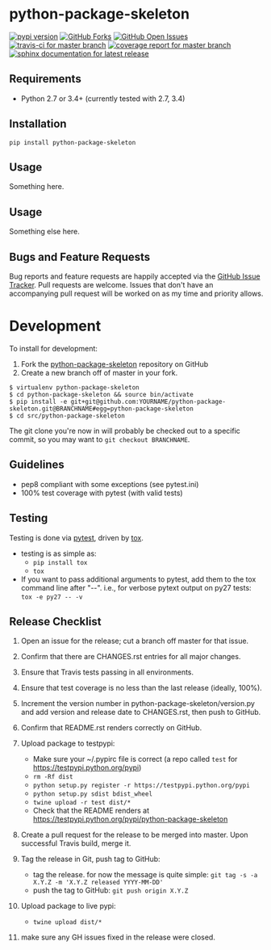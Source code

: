 python-package-skeleton
=======================

[![pypi version](https://img.shields.io/pypi/v/python-package-skeleton.svg?maxAge=2592000)](https://pypi.python.org/pypi/python-package-skeleton)
[![GitHub Forks](https://img.shields.io/github/forks/jantman/python-package-skeleton.svg)](https://github.com/jantman/python-package-skeleton/network)
[![GitHub Open Issues](https://img.shields.io/github/issues/jantman/python-package-skeleton.svg)](https://github.com/jantman/python-package-skeleton/issues)
[![travis-ci for master branch](https://secure.travis-ci.org/jantman/python-package-skeleton.png?branch=master)](http://travis-ci.org/jantman/python-package-skeleton)
[![coverage report for master branch](https://codecov.io/github/jantman/python-package-skeleton/coverage.svg?branch=master)](https://codecov.io/github/jantman/python-package-skeleton?branch=master)
[![sphinx documentation for latest release](https://readthedocs.org/projects/python-package-skeleton/badge/?version=latest)](https://readthedocs.org/projects/python-package-skeleton/?badge=latest)


Requirements
------------

-   Python 2.7 or 3.4+ (currently tested with 2.7, 3.4)


Installation
------------

``` {.sourceCode .bash}
pip install python-package-skeleton
```

Usage
-------------


Something here.

Usage
-----

Something else here.

Bugs and Feature Requests
-------------------------

Bug reports and feature requests are happily accepted via the [GitHub
Issue
Tracker](https://github.com/jantman/python-package-skeleton/issues).
Pull requests are welcome. Issues that don't have an accompanying pull
request will be worked on as my time and priority allows.

Development
===========

To install for development:

1.  Fork the
    [python-package-skeleton](https://github.com/jantman/python-package-skeleton)
    repository on GitHub
2.  Create a new branch off of master in your fork.

``` {.sourceCode .bash}
$ virtualenv python-package-skeleton
$ cd python-package-skeleton && source bin/activate
$ pip install -e git+git@github.com:YOURNAME/python-package-skeleton.git@BRANCHNAME#egg=python-package-skeleton
$ cd src/python-package-skeleton
```

The git clone you're now in will probably be checked out to a specific
commit, so you may want to `git checkout BRANCHNAME`.

Guidelines
----------

-   pep8 compliant with some exceptions (see pytest.ini)
-   100% test coverage with pytest (with valid tests)

Testing
-------

Testing is done via [pytest](http://pytest.org/latest/), driven by
[tox](http://tox.testrun.org/).

-   testing is as simple as:
    -   `pip install tox`
    -   `tox`
-   If you want to pass additional arguments to pytest, add them to the
    tox command line after "--". i.e., for verbose pytext output on py27
    tests: `tox -e py27 -- -v`

Release Checklist
-----------------

1.  Open an issue for the release; cut a branch off master for that
    issue.
2.  Confirm that there are CHANGES.rst entries for all major changes.
3.  Ensure that Travis tests passing in all environments.
4.  Ensure that test coverage is no less than the last release (ideally,
    100%).
5.  Increment the version number in python-package-skeleton/version.py
    and add version and release date to CHANGES.rst, then push to
    GitHub.
6.  Confirm that README.rst renders correctly on GitHub.
7.  Upload package to testpypi:
    -   Make sure your \~/.pypirc file is correct (a repo called `test`
        for <https://testpypi.python.org/pypi>)
    -   `rm -Rf dist`
    -   `python setup.py register -r https://testpypi.python.org/pypi`
    -   `python setup.py sdist bdist_wheel`
    -   `twine upload -r test dist/*`
    -   Check that the README renders at
        <https://testpypi.python.org/pypi/python-package-skeleton>

8.  Create a pull request for the release to be merged into master. Upon
    successful Travis build, merge it.
9.  Tag the release in Git, push tag to GitHub:
    -   tag the release. for now the message is quite simple:
        `git tag -s -a X.Y.Z -m 'X.Y.Z released YYYY-MM-DD'`
    -   push the tag to GitHub: `git push origin X.Y.Z`

10. Upload package to live pypi:
    -   `twine upload dist/*`

11. make sure any GH issues fixed in the release were closed.

